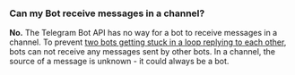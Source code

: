 
### Can my Bot receive messages in a channel?

**No.** The Telegram Bot API has no way for a bot to receive messages in a channel. 
To prevent [two bots getting stuck in a loop replying to each other](https://core.telegram.org/bots/faq#why-doesn-39t-my-bot-see-messages-from-other-bots), bots can not receive any messages sent by other bots. In a channel, the source of a message is unknown - it could always be a bot.
